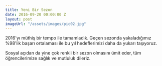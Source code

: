 ```yaml
---
title: Yeni Bir Sezon
date: 2016-09-20 00:00:00 Z
layout: post
imageUrl: "/assets/images/pic02.jpg"
---
```


2016'yı müthiş bir tempo ile tamamladık. Geçen sezonda yakaladığımız %98'lik başarı ortalaması ile bu yıl hedeflerimizi daha da yukarı taşıyoruz.

Sosyal açıdan da yine çok renkli bir sezon olmasını ümit eder, tüm öğrencilerimize sağlık ve mutluluk dileriz.
